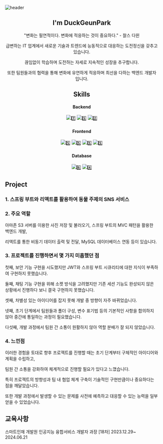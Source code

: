 ![header](https://capsule-render.vercel.app/api?type=Waving&color=gradient&height=250&section=header&text=DuckPro9rammer&fontSize=90)
 <div align=center>
 <h2> I'm DuckGeunPark </h2>
   
<p>"변화는 필연적이다. 변화에 적응하는 것이 중요하다." - 찰스 다윈</p>
<p>급변하는 IT 업계에서 새로운 기술과 트렌드에 능동적으로 대응하는 도전정신을 갖추고 있습니다. </p>
<p>끊임없이 학습하며 도전하는 자세로 지속적인 성장을 추구합니다. </p>
<p>또한 팀원들과의 협력을 통해 변화에 유연하게 적응하며 최선을 다하는 백엔드 개발자 입니다.</p>

<h2> Skills </h2>

#### Backend 
![](https://img.shields.io/badge/Java-ED8B00?style=for-the-badge&logo=openjdk&logoColor=white)7️⃣
![](https://img.shields.io/badge/Python-14354C?style=for-the-badge&logo=python&logoColor=white)5️⃣
![](https://img.shields.io/badge/Node.js-43853D?style=for-the-badge&logo=node.js&logoColor=white)2️⃣
#### Frontend 
![](https://img.shields.io/badge/React-20232A?style=for-the-badge&logo=react&logoColor=61DAFB)5️⃣
![](https://img.shields.io/badge/JavaScript-F7DF1E?style=for-the-badge&logo=JavaScript&logoColor=white)5️⃣
![](https://img.shields.io/badge/HTML-239120?style=for-the-badge&logo=html5&logoColor=white)5️⃣
![](https://img.shields.io/badge/CSS-239120?&style=for-the-badge&logo=css3&logoColor=white)5️⃣
#### Database
![](https://img.shields.io/badge/MySQL-00000F?style=for-the-badge&logo=mysql&logoColor=white)6️⃣
![](https://img.shields.io/badge/Oracle-F80000?style=for-the-badge&logo=oracle&logoColor=black)4️⃣


</div>
<h2>Project</h2>
<h3>1. 스프링 부트와 리액트를 활용하여 동물 주제의 SNS 서비스</h3>
<h3>2. 주요 역할</h3>
<p>아마존 S3 서버를 이용한 사진 저장 및 불러오기, 스프링 부트의 MVC 패턴을 활용한 백엔드 개발,</p>
<p>리액트를 통한 비동기 데이터 출력 및 전달, MySQL 데이터베이스 연동 등이 있습니다.</p>
<h3>3. 프로젝트를 진행하면서 몇 가지 미흡했던 점</h3>
<p>첫째, 보안 기능 구현을 시도했지만 JWT와 스프링 부트 시큐리티에 대한 지식이 부족하여 구현하지 못했습니다.</p>
<p>둘째, 채팅 기능 구현을 위해 소켓 방식을 고려했지만 기존 세션 기능도 완성되지 않은 상황에서 진행하다 보니 결국 구현하지 못했습니다.</p>
<p>셋째, 차별성 있는 아이디어를 잡지 못해 개발 중 방향이 자주 바뀌었습니다.</p>
<p>넷째, 초기 단계에서 팀원들과 폴더 구성, 변수 표기법 등의 기본적인 사항을 합의하지 않아 중간에 통일하는 과정이 필요했습니다.</p>
<p>다섯째, 개발 과정에서 팀원 간 소통이 원활하지 않아 역할 분배가 잘 되지 않았습니다.</p>
<h3>4. 느낀점</h3>
<p>이러한 경험을 토대로 향후 프로젝트를 진행할 때는 초기 단계부터 구체적인 아이디어와 계획을 수립하고, </p> 
<p> 팀원 간 소통을 강화하여 체계적으로 진행할 필요가 있다고 느꼈습니다. </p>
<p>특히 프로젝트의 방향성과 팀 내 협업 체계 구축이 기술적인 구현만큼이나 중요하다는 점을 깨달았습니다. </p>
<p>또한 개발 과정에서 발생할 수 있는 문제를 사전에 예측하고 대응할 수 있는 능력을 일부 얻을 수 있었습니다.</p>

<h2>교육사항</h2>
<p>스마트인재 개발원 인공지능 융합서비스 개발자 과장 [18차] 2023.12.29~ 2024.06.21</p>

